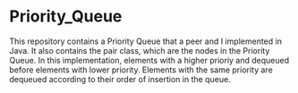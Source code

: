 # Priority_Queue

This repository contains a Priority Queue that a peer and I implemented in Java. It also contains the pair class, which are the nodes in the Priority Queue. In this implementation, elements with a higher prioriy and dequeued before elements with lower priority. Elements with the same priority are dequeued according to their order of insertion in the queue.
